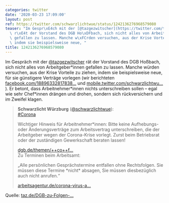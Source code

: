 ```yaml
---
categories: twitter
date: '2020-03-23 17:09:00'
layout: post
ref: https://twitter.com/schwarzlichtwue/status/1242136276968579080
teaser: "Im Gespr\xE4ch mit der [@tazgezwitscher](https://twitter.com/tazgezwitscher)\
  \ r\xE4t der Vorstand des DGB Ho\xDFbach, sich nicht alles von Arbeitgeber\\*innen\
  \ gefallen zu lassen. Manche w\xFCrden versuchen, aus der Krise Vorteile zu ziehen,\
  \ indem sie beispielsweise neue, "
title: 1242136276968579080
---
```

Im Gespräch mit der [@tazgezwitscher](https://twitter.com/tazgezwitscher) rät der Vorstand des DGB Hoßbach, sich nicht alles von Arbeitgeber\*innen gefallen zu lassen. Manche würden versuchen, aus der Krise Vorteile zu ziehen, indem sie beispielsweise neue, 
 für sie günstigere Verträge vorlegen (wir berichteten [facebook.com/18896332817838…](https://www.facebook.com/188963328178382/posts/777249169349792/) und [mobile.twitter.com/schwarzlichtwu…](https://mobile.twitter.com/schwarzlichtwue/status/1239835104974983169) ). Er betont, dass Arbeitnehmer\*innen nichts unterschreiben sollen – egal wie sehr Chef\*innen drängen und drohen, sondern sich rückversichern und im Zweifel klagen.
> <b>Schwarzlicht Würzburg</b> ([@schwarzlichtwue](https://twitter.com/schwarzlichtwue)):  
>[#Corona](/t/corona)  
>  
>Wichtiger Hinweis für Arbeitnehmer\*innen: Bitte keine Aufhebungs- oder Änderungsverträge zum Arbeitsvertrag unterschreiben, die der Arbeitgeber wegen der Corona-Krise vorlegt. Zurst beim Betriebsrat oder der zuständigen Gewerkschaft beraten lassen!  
>  
>[dgb.de/themen/++co++f…](https://www.dgb.de/themen/++co++fdb5ec24-5946-11ea-8e68-52540088cada#hinweiszu)  
>Zu Terminen beim Arbeitsamt:  
>  
>„Alle persönlichen Gesprächstermine entfallen ohne Rechtsfolgen. Sie müssen diese Termine \*nicht\* absagen, Sie müssen diesbezüglich auch nicht anrufen.“  
>  
>  
>  
>[arbeitsagentur.de/corona-virus-a…](https://www.arbeitsagentur.de/corona-virus-aktuelle-informationen)  


Quelle: [taz.de/DGB-zu-Folgen-…](https://taz.de/DGB-zu-Folgen-der-Coronakrise/!5672525/)
